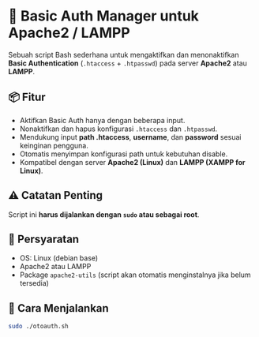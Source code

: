 # 🔐 Basic Auth Manager untuk Apache2 / LAMPP

Sebuah script Bash sederhana untuk mengaktifkan dan menonaktifkan **Basic Authentication** (`.htaccess` + `.htpasswd`) pada server **Apache2** atau **LAMPP**.

## 📦 Fitur
- Aktifkan Basic Auth hanya dengan beberapa input.
- Nonaktifkan dan hapus konfigurasi `.htaccess` dan `.htpasswd`.
- Mendukung input **path .htaccess**, **username**, dan **password** sesuai keinginan pengguna.
- Otomatis menyimpan konfigurasi path untuk kebutuhan disable.
- Kompatibel dengan server **Apache2 (Linux)** dan **LAMPP (XAMPP for Linux)**.

## ⚠️ Catatan Penting
Script ini **harus dijalankan dengan `sudo` atau sebagai root**.

## 🧰 Persyaratan
- OS: Linux (debian base)
- Apache2 atau LAMPP
- Package `apache2-utils` (script akan otomatis menginstalnya jika belum tersedia)

## 🚀 Cara Menjalankan

```bash
sudo ./otoauth.sh
